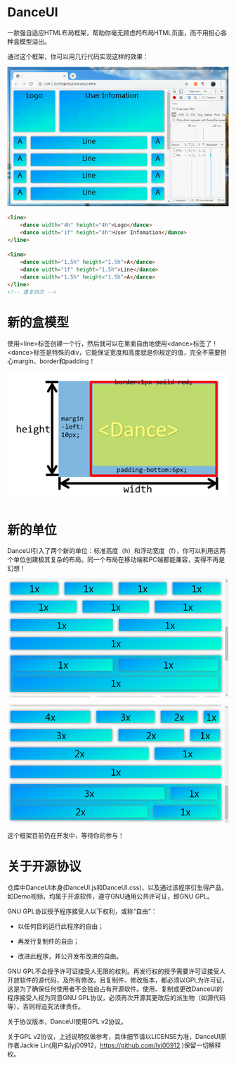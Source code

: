 # DanceUI

一款强自适应HTML布局框架，帮助你毫无顾虑的布局HTML页面，而不用担心各种盒模型溢出。

通过这个框架，你可以用几行代码实现这样的效果：

![Demo](./imagesForReadme/Demo.gif)

```html
<line>
    <dance width="4h" height="4h">Logo</dance>
    <dance width="1f" height="4h">User Infomation</dance>
</line>

<line>
    <dance width="1.5h" height="1.5h">A</dance>
    <dance width="1f" height="1.5h">Line</dance>
    <dance width="1.5h" height="1.5h">A</dance>
</line>
<!-- 重复四次 -->
```

# 新的盒模型

使用&lt;line&gt;标签创建一个行，然后就可以在里面自由地使用&lt;dance&gt;标签了！&lt;dance&gt;标签是特殊的div，它能保证宽度和高度就是你规定的值，完全不需要担心margin、border和padding！

![img1](./imagesForReadme/img1.png)

# 新的单位

DanceUI引入了两个新的单位：标准高度（h）和浮动宽度（f），你可以利用这两个单位创建极其复杂的布局。同一个布局在移动端和PC端都能兼容，变得不再是幻想！

![img2](./imagesForReadme/img2.png)

![img3](./imagesForReadme/img3.png)

这个框架目前仍在开发中，等待你的参与！

# 关于开源协议

仓库中DanceUI本身(DanceUI.js和DanceUI.css)，以及通过该程序衍生得产品，如Demo视频，均属于开源软件，遵守GNU通用公共许可证，即GNU GPL。

GNU GPL协议授予程序接受人以下权利，或称“自由”：

- 以任何目的运行此程序的自由；

- 再发行复制件的自由；

- 改进此程序，并公开发布改进的自由。

GNU GPL不会授予许可证接受人无限的权利。再发行权的授予需要许可证接受人开放软件的源代码，及所有修改。且复制件、修改版本，都必须以GPL为许可证，这是为了确保任何使用者不会独自占有开源软件。使用、复制或更改DanceUI的程序接受人视为同意GNU GPL协议，必须再次开源其更改后的派生物（如源代码等），否则将追究法律责任。

关于协议版本，DanceUI使用GPL v2协议。

关于GPL v2协议，上述说明仅做参考，具体细节请以LICENSE为准，DanceUI原作者Jackie Lin(用户名lyj00912，<https://github.com/lyj00912> )保留一切解释权。